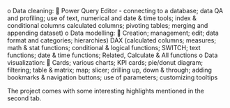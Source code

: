 o	Data cleaning:
	Power Query Editor - connecting to a database; data QA and profiling; use of text, numerical and date & time tools; index & conditional columns calculated columns; pivoting tables; merging and appending dataset) 
o	Data modelling:
	Creation; management; edit; data format and categories; hierarchies) DAX (calculated columns; measures; math & stat functions; conditional & logical functions; SWITCH; text functions; date & time functions; Related, Calculate & All functions
o	Data visualization:
	Cards; various charts; KPI cards; pie/donut diagram; filtering; table & matrix; map; slicer; drilling up, down & through; adding bookmarks & navigation buttons; use of parameters; customizing tooltips

The project comes with some interesting highlights mentioned in the second tab.
